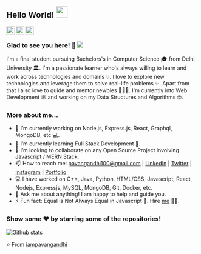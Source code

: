 ## Hello World! <img src="https://raw.githubusercontent.com/iampavangandhi/iampavangandhi/master/gifs/Hi.gif" width="30px"></h2>

<a href="https://chpsscode.github.io/">
  <img align="left" alt="Chpsterz Website" width="22px" src="https://cdn.jsdelivr.net/npm/simple-icons@v3/icons/interenet_explorer.svg" />
</a>
<a href="https://twitter.com/Krumbz6">
  <img align="left" alt="Chpsterz Twitter" width="22px" src="https://cdn.jsdelivr.net/npm/simple-icons@v3/icons/twitter.svg" />
</a>
<a href="https://github.com/ChpssCode">
  <img align="left" alt="Chpsterz  Github" width="22px" src="https://cdn.jsdelivr.net/npm/simple-icons@v3/icons/github.svg" />
</a>

<br />

### Glad to see you here! 🤝 ![](https://visitor-badge.glitch.me/badge?page_id=ChpssCode.ChpssCode)

I'm a final student pursuing Bachelors's in Computer Science 🎓 from Delhi University 🏛. I'm a passionate learner who's always willing to learn and work across technologies and domains 💡. I love to explore new technologies and leverage them to solve real-life problems ✨. Apart from that I also love to guide and mentor newbies 👨🏻‍💻. I'm currently into Web Development 🕸️ and working on my Data Structures and Algorithms 🤓.

### More about me...

- 🔭 I’m currently working on Node.js, Express.js, React, Graphql, MongoDB, etc 💻.
- 🌱 I’m currently learning Full Stack Development 🚀.
- 👯 I’m looking to collaborate on any Open Source Project involving Javascript / MERN Stack.
- 📫 How to reach me: pavangandhi100@gmail.com | [LinkedIn](https://linkedin.com/in/iampavangandhi) | [Twitter](https://twitter.com/iampavangandhi) | [Instagram](https://instagram.com/iampavangandhi) | [Portfolio](https://iampavangandhi.github.io/)
- 💻 I have worked on C++, Java, Python, HTML/CSS, Javascript, React, Nodejs, Expressjs, MySQL, MongoDB, Git, Docker, etc.
- 💬 Ask me about anything! I am happy to help and guide you.
- ⚡ Fun fact: Equal is Not Always Equal in Javascript 🤣. Hire [me](mailto:pavangandhi100@gmail.com?Subject=Hello%20Pavan) 👨‍💻.

### Show some ❤️ by starring some of the repositories!

![Github stats](https://github-readme-stats.vercel.app/api?username=iampavangandhi&show_icons=true&hide_border=true)

⭐️ From [iampavangandhi](https://github.com/iampavangandhi)
